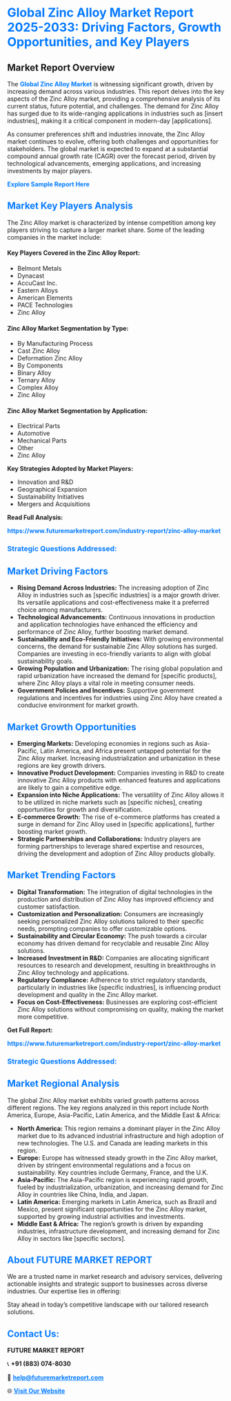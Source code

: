 <h1 style="color: #007BFF;">Global Zinc Alloy Market Report 2025-2033: Driving Factors, Growth Opportunities, and Key Players</h1>

<section id="overview">
<h2>Market Report Overview</h2>
<p>The <a href="https://www.futuremarketreport.com/industry-report/zinc-alloy-market" style="color: #007BFF; text-decoration: none;"><strong>Global Zinc Alloy Market</strong></a> is witnessing significant growth, driven by increasing demand across various industries. This report delves into the key aspects of the Zinc Alloy market, providing a comprehensive analysis of its current status, future potential, and challenges. The demand for Zinc Alloy has surged due to its wide-ranging applications in industries such as [insert industries], making it a critical component in modern-day [applications].</p>
<p>As consumer preferences shift and industries innovate, the Zinc Alloy market continues to evolve, offering both challenges and opportunities for stakeholders. The global market is expected to expand at a substantial compound annual growth rate (CAGR) over the forecast period, driven by technological advancements, emerging applications, and increasing investments by major players.</p>
</section>

<section id="overview">
<p><a href="https://www.futuremarketreport.com/request-sample/reportId=98315" style="color: #007BFF; text-decoration: none;"><strong>Explore Sample Report Here</strong></a></p>
</section>

<section id="key-players">
<h2 style="color: #007BFF;">Market Key Players Analysis</h2>
<p>The Zinc Alloy market is characterized by intense competition among key players striving to capture a larger market share. Some of the leading companies in the market include:</p>
<h4>Key Players Covered in the Zinc Alloy Report:</h4>
<ul><li>Belmont Metals</li><li>Dynacast</li><li>AccuCast Inc.</li><li>Eastern Alloys</li><li>American Elements</li><li>PACE Technologies</li><li>Zinc Alloy</li></ul>
<h4>Zinc Alloy Market Segmentation by Type:</h4>
<ul><li>By Manufacturing Process</li><li>Cast Zinc Alloy</li><li>Deformation Zinc Alloy</li><li>By Components</li><li>Binary Alloy</li><li>Ternary Alloy</li><li>Complex Alloy</li><li>Zinc Alloy</li></ul>

<h4>Zinc Alloy Market Segmentation by Application:</h4>
<ul><li>Electrical Parts</li><li>Automotive</li><li>Mechanical Parts</li><li>Other</li><li>Zinc Alloy</li></ul>
<p><strong>Key Strategies Adopted by Market Players:</strong></p>
<ul>
<li>Innovation and R&D</li>
<li>Geographical Expansion</li>
<li>Sustainability Initiatives</li>
<li>Mergers and Acquisitions</li>
</ul>
</section>

<section>
<p><strong>Read Full Analysis: </strong></p><a href="https://www.futuremarketreport.com/industry-report/zinc-alloy-market" style="color: #007BFF; text-decoration: none;"><strong>https://www.futuremarketreport.com/industry-report/zinc-alloy-market</strong></a>
<h3 style="color: #007BFF;">Strategic Questions Addressed:</h3>
</section>

<section id="driving-factors">
<h2 style="color: #007BFF;">Market Driving Factors</h2>
<ul>
<li><strong>Rising Demand Across Industries:</strong> The increasing adoption of Zinc Alloy in industries such as [specific industries] is a major growth driver. Its versatile applications and cost-effectiveness make it a preferred choice among manufacturers.</li>
<li><strong>Technological Advancements:</strong> Continuous innovations in production and application technologies have enhanced the efficiency and performance of Zinc Alloy, further boosting market demand.</li>
<li><strong>Sustainability and Eco-Friendly Initiatives:</strong> With growing environmental concerns, the demand for sustainable Zinc Alloy solutions has surged. Companies are investing in eco-friendly variants to align with global sustainability goals.</li>
<li><strong>Growing Population and Urbanization:</strong> The rising global population and rapid urbanization have increased the demand for [specific products], where Zinc Alloy plays a vital role in meeting consumer needs.</li>
<li><strong>Government Policies and Incentives:</strong> Supportive government regulations and incentives for industries using Zinc Alloy have created a conducive environment for market growth.</li>
</ul>
</section>

<section id="growth-opportunities">
<h2 style="color: #007BFF;">Market Growth Opportunities</h2>
<ul>
<li><strong>Emerging Markets:</strong> Developing economies in regions such as Asia-Pacific, Latin America, and Africa present untapped potential for the Zinc Alloy market. Increasing industrialization and urbanization in these regions are key growth drivers.</li>
<li><strong>Innovative Product Development:</strong> Companies investing in R&D to create innovative Zinc Alloy products with enhanced features and applications are likely to gain a competitive edge.</li>
<li><strong>Expansion into Niche Applications:</strong> The versatility of Zinc Alloy allows it to be utilized in niche markets such as [specific niches], creating opportunities for growth and diversification.</li>
<li><strong>E-commerce Growth:</strong> The rise of e-commerce platforms has created a surge in demand for Zinc Alloy used in [specific applications], further boosting market growth.</li>
<li><strong>Strategic Partnerships and Collaborations:</strong> Industry players are forming partnerships to leverage shared expertise and resources, driving the development and adoption of Zinc Alloy products globally.</li>
</ul>
</section>

<section id="trending-factors">
<h2 style="color: #007BFF;">Market Trending Factors</h2>
<ul>
<li><strong>Digital Transformation:</strong> The integration of digital technologies in the production and distribution of Zinc Alloy has improved efficiency and customer satisfaction.</li>
<li><strong>Customization and Personalization:</strong> Consumers are increasingly seeking personalized Zinc Alloy solutions tailored to their specific needs, prompting companies to offer customizable options.</li>
<li><strong>Sustainability and Circular Economy:</strong> The push towards a circular economy has driven demand for recyclable and reusable Zinc Alloy solutions.</li>
<li><strong>Increased Investment in R&D:</strong> Companies are allocating significant resources to research and development, resulting in breakthroughs in Zinc Alloy technology and applications.</li>
<li><strong>Regulatory Compliance:</strong> Adherence to strict regulatory standards, particularly in industries like [specific industries], is influencing product development and quality in the Zinc Alloy market.</li>
<li><strong>Focus on Cost-Effectiveness:</strong> Businesses are exploring cost-efficient Zinc Alloy solutions without compromising on quality, making the market more competitive.</li>
</ul>
</section>

<section>
<p><strong>Get Full Report: </strong></p><a href="https://www.futuremarketreport.com/industry-report/zinc-alloy-market" style="color: #007BFF; text-decoration: none;"><strong>https://www.futuremarketreport.com/industry-report/zinc-alloy-market</strong></a>
<h3 style="color: #007BFF;">Strategic Questions Addressed:</h3>
</section>


<section id="regional-analysis">
<h2 style="color: #007BFF;">Market Regional Analysis</h2>
<p>The global Zinc Alloy market exhibits varied growth patterns across different regions. The key regions analyzed in this report include North America, Europe, Asia-Pacific, Latin America, and the Middle East & Africa:</p>
<ul>
<li><strong>North America:</strong> This region remains a dominant player in the Zinc Alloy market due to its advanced industrial infrastructure and high adoption of new technologies. The U.S. and Canada are leading markets in this region.</li>
<li><strong>Europe:</strong> Europe has witnessed steady growth in the Zinc Alloy market, driven by stringent environmental regulations and a focus on sustainability. Key countries include Germany, France, and the U.K.</li>
<li><strong>Asia-Pacific:</strong> The Asia-Pacific region is experiencing rapid growth, fueled by industrialization, urbanization, and increasing demand for Zinc Alloy in countries like China, India, and Japan.</li>
<li><strong>Latin America:</strong> Emerging markets in Latin America, such as Brazil and Mexico, present significant opportunities for the Zinc Alloy market, supported by growing industrial activities and investments.</li>
<li><strong>Middle East & Africa:</strong> The region’s growth is driven by expanding industries, infrastructure development, and increasing demand for Zinc Alloy in sectors like [specific sectors].</li>
</ul>
</section>

<footer>
<h2 style="color: #007BFF;">About FUTURE MARKET REPORT</h2>
<p>We are a trusted name in market research and advisory services, delivering actionable insights and strategic support to businesses across diverse industries. Our expertise lies in offering:</p>

<p>Stay ahead in today’s competitive landscape with our tailored research solutions.</p>

<h2 style="color: #007BFF;">Contact Us:</h2>
<p><strong>FUTURE MARKET REPORT</strong></p>
<p>📞 <strong>+91 (883) 074-8030</strong></p>
<p>📧 <strong><a href="mailto:help@futuremarketreport.com" style="color: #007BFF;">help@futuremarketreport.com</a></strong></p>
<p>🌐 <strong><a href="https://www.futuremarketreport.com/" style="color: #007BFF;">Visit Our Website</a></strong></p>
</footer>